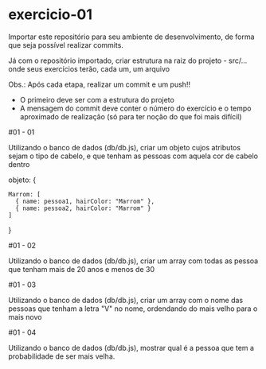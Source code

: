 # exercicio-01

Importar este repositório para seu ambiente de desenvolvimento,
de forma que seja possível realizar commits.

Já com o repositório importado, criar estrutura na raiz do projeto - src/...
onde seus exercícios terão, cada um, um arquivo

Obs.: Após cada etapa, realizar um commit e um push!!

- O primeiro deve ser com a estrutura do projeto
- A mensagem do commit deve conter o número do exercício e
  o tempo aproximado de realização (só para ter noção do que foi mais difícil)

#01 - 01

Utilizando o banco de dados (db/db.js), criar um objeto cujos atributos sejam
o tipo de cabelo, e que tenham as pessoas com aquela cor de cabelo dentro

objeto: {

    Marrom: [
      { name: pessoa1, hairColor: "Marrom" },
      { name: pessoa2, hairColor: "Marrom" }
    ]

}

#01 - 02

Utilizando o banco de dados (db/db.js), criar um array com todas as pessoa que tenham mais de 20 anos e menos de 30

#01 - 03

Utilizando o banco de dados (db/db.js), criar um array com o nome das pessoas que tenham a letra "V" no nome, ordendando do mais
velho para o mais novo

#01 - 04

Utilizando o banco de dados (db/db.js), mostrar qual é a pessoa que tem a probabilidade de ser mais velha.
